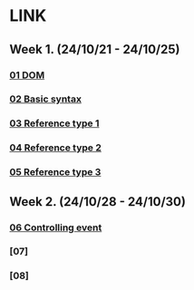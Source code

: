 # LINK
## Week 1. (24/10/21 - 24/10/25) 
### [01 DOM](https://github.com/ungit003/ungiTIL/blob/master/%2B%2B.Summary/2410/summary_1021.ipynb)
### [02 Basic syntax](https://github.com/ungit003/ungiTIL/blob/master/%2B%2B.Summary/2410/summary_1022.ipynb)
### [03 Reference type 1](https://github.com/ungit003/ungiTIL/blob/master/%2B%2B.Summary/2410/summary_1023.ipynb)
### [04 Reference type 2](https://github.com/ungit003/ungiTIL/blob/master/%2B%2B.Summary/2410/summary_1024.ipynb)
### [05 Reference type 3](https://github.com/ungit003/ungiTIL/blob/master/%2B%2B.Summary/2410/summary_1025.ipynb)
## Week 2. (24/10/28 - 24/10/30)
### [06 Controlling event](https://github.com/ungit003/ungiTIL/blob/master/%2B%2B.Summary/2410/summary_1028.ipynb)
### [07]
### [08]
